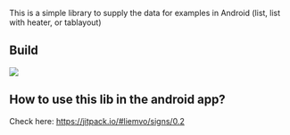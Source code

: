 This is a simple library to supply the data for examples in Android (list,  list with heater, or tablayout)
## Build

[![](https://jitpack.io/v/liemvo/signs.svg)](https://jitpack.io/#liemvo/signs)

## How to use this lib in the android app?
Check here: https://jitpack.io/#liemvo/signs/0.2